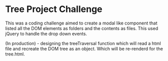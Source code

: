 # Tree Project Challenge

This was a coding challenge aimed to create a modal like component that listed all the DOM elements as folders and the contents as files. This used jQuery to handle the drop down events.

(In production) - designing the treeTraversal function which will read a html file and recreate the DOM tree as an object. Which will be re-renderd for the tree.html.
